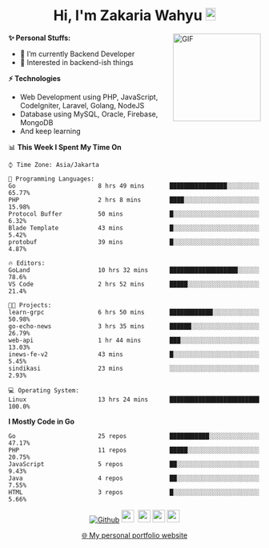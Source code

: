 <h1 align="center">Hi, I'm Zakaria Wahyu <img src="https://github.com/TheDudeThatCode/TheDudeThatCode/blob/master/Assets/Hi.gif" width="20px" height="25px"></h1>

<img align="right" alt="GIF" height="175px" src="https://www.nayakapratama.co.id/wp-content/uploads/2019/07/Website-Maintenance.gif" />

**✨ Personal Stuffs:**
- 🔭 I’m currently Backend Developer
- 🌱 Interested in backend-ish things

**⚡ Technologies**
- Web Development using PHP, JavaScript, CodeIgniter, Laravel, Golang, NodeJS
- Database using MySQL, Oracle, Firebase, MongoDB
- And keep learning

<!--START_SECTION:waka-->
📊 **This Week I Spent My Time On** 

```text
⌚︎ Time Zone: Asia/Jakarta

💬 Programming Languages: 
Go                       8 hrs 49 mins       ████████████████░░░░░░░░░   65.77% 
PHP                      2 hrs 8 mins        ████░░░░░░░░░░░░░░░░░░░░░   15.98% 
Protocol Buffer          50 mins             █░░░░░░░░░░░░░░░░░░░░░░░░   6.32% 
Blade Template           43 mins             █░░░░░░░░░░░░░░░░░░░░░░░░   5.42% 
protobuf                 39 mins             █░░░░░░░░░░░░░░░░░░░░░░░░   4.87%

🔥 Editors: 
GoLand                   10 hrs 32 mins      ███████████████████░░░░░░   78.6% 
VS Code                  2 hrs 52 mins       █████░░░░░░░░░░░░░░░░░░░░   21.4%

🐱‍💻 Projects: 
learn-grpc               6 hrs 50 mins       ████████████░░░░░░░░░░░░░   50.98% 
go-echo-news             3 hrs 35 mins       ██████░░░░░░░░░░░░░░░░░░░   26.79% 
web-api                  1 hr 44 mins        ███░░░░░░░░░░░░░░░░░░░░░░   13.03% 
inews-fe-v2              43 mins             █░░░░░░░░░░░░░░░░░░░░░░░░   5.45% 
sindikasi                23 mins             ░░░░░░░░░░░░░░░░░░░░░░░░░   2.93%

💻 Operating System: 
Linux                    13 hrs 24 mins      █████████████████████████   100.0%

```

**I Mostly Code in Go** 

```text
Go                       25 repos            ███████████░░░░░░░░░░░░░░   47.17% 
PHP                      11 repos            █████░░░░░░░░░░░░░░░░░░░░   20.75% 
JavaScript               5 repos             ██░░░░░░░░░░░░░░░░░░░░░░░   9.43% 
Java                     4 repos             ██░░░░░░░░░░░░░░░░░░░░░░░   7.55% 
HTML                     3 repos             █░░░░░░░░░░░░░░░░░░░░░░░░   5.66%

```



<!--END_SECTION:waka-->

<p align="center">
<a href="https://github.com/zakariawahyu" target="_blank"><img alt="Github" src="https://img.shields.io/badge/GitHub-%2312100E.svg?&style=for-the-badge&logo=Github&logoColor=white" /></a>
<a href="https://www.twitter.com/_zakariawahyu"><img src="https://img.shields.io/badge/twitter-%231DA1F2.svg?&style=for-the-badge&logo=twitter&logoColor=white" height=25></a> 
<a href="https://www.linkedin.com/in/zakariawahyu"><img src="https://img.shields.io/badge/linkedin-%230077B5.svg?&style=for-the-badge&logo=linkedin&logoColor=white" height=25></a> 
<a href="https://www.instagram.com/_zakariawahyu"><img src="https://img.shields.io/badge/instagram-%23E4405F.svg?&style=for-the-badge&logo=instagram&logoColor=white" height=25></a>
<a href="https://medium.com/@zakariawahyu"><img src="https://img.shields.io/badge/Medium-12100E?style=for-the-badge&logo=medium&logoColor=white" height=25></a>
</p>
<p align="center"><a href="https://www.zakariawahyu.com" target="_blank">🌐 My personal portfolio website</a></p>
